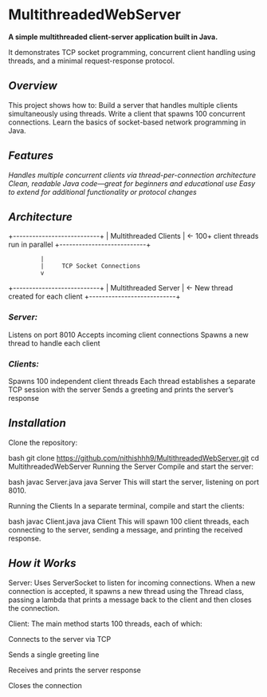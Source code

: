 # **MultithreadedWebServer**
 
**A simple multithreaded client-server application built in Java.**

It demonstrates TCP socket programming, concurrent client handling using threads, and a minimal request-response protocol.



## *Overview*
This project shows how to:
Build a server that handles multiple clients simultaneously using threads.
Write a client that spawns 100 concurrent connections.
Learn the basics of socket-based network programming in Java.

## *Features*
*Handles multiple concurrent clients via thread-per-connection architecture
Clean, readable Java code—great for beginners and educational use
Easy to extend for additional functionality or protocol changes*

## *Architecture*


+---------------------------+
|   Multithreaded Clients   |  ← 100+ client threads run in parallel
+---------------------------+

             |
             |     TCP Socket Connections
             v
             
+---------------------------+
|    Multithreaded Server   |  ← New thread created for each client
+---------------------------+


### *Server:*

Listens on port 8010
Accepts incoming client connections
Spawns a new thread to handle each client

### *Clients:*
Spawns 100 independent client threads
Each thread establishes a separate TCP session with the server
Sends a greeting and prints the server’s response


## *Installation*
Clone the repository:

bash
git clone https://github.com/nithishhh9/MultithreadedWebServer.git
cd MultithreadedWebServer
Running the Server
Compile and start the server:

bash
javac Server.java
java Server
This will start the server, listening on port 8010.

Running the Clients
In a separate terminal, compile and start the clients:

bash
javac Client.java
java Client
This will spawn 100 client threads, each connecting to the server, sending a message, and printing the received response.

## *How it Works*
Server:
Uses ServerSocket to listen for incoming connections. When a new connection is accepted, it spawns a new thread using the Thread class, passing a lambda that prints a message back to the client and then closes the connection.

Client:
The main method starts 100 threads, each of which:

Connects to the server via TCP

Sends a single greeting line

Receives and prints the server response

Closes the connection


